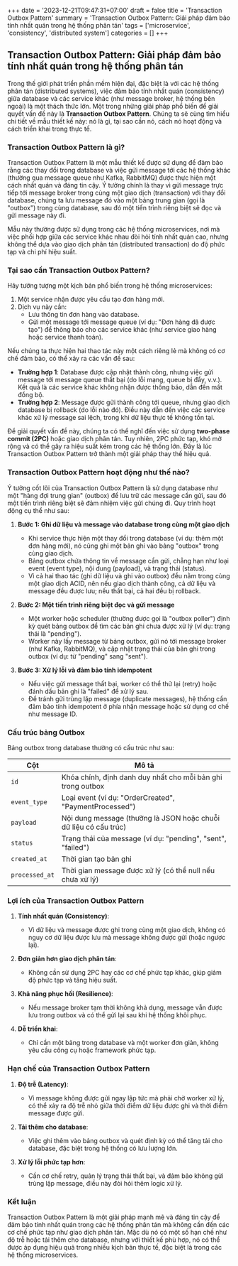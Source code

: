 +++
date = '2023-12-21T09:47:31+07:00'
draft = false
title = 'Transaction Outbox Pattern'
summary = 'Transaction Outbox Pattern: Giải pháp đảm bảo tính nhất quán trong hệ thống phân tán'
tags = ['microservice', 'consistency', 'distributed system']
categories = []
+++

## Transaction Outbox Pattern: Giải pháp đảm bảo tính nhất quán trong hệ thống phân tán

Trong thế giới phát triển phần mềm hiện đại, đặc biệt là với các hệ thống phân tán (distributed systems), việc đảm bảo tính nhất quán (consistency) giữa database và các service khác (như message broker, hệ thống bên ngoài) là một thách thức lớn. Một trong những giải pháp phổ biến để giải quyết vấn đề này là **Transaction Outbox Pattern**. Chúng ta sẽ cùng tìm hiểu chi tiết về mẫu thiết kế này: nó là gì, tại sao cần nó, cách nó hoạt động và cách triển khai trong thực tế.

### Transaction Outbox Pattern là gì?

Transaction Outbox Pattern là một mẫu thiết kế được sử dụng để đảm bảo rằng các thay đổi trong database và việc gửi message tới các hệ thống khác (thường qua message queue như Kafka, RabbitMQ) được thực hiện một cách nhất quán và đáng tin cậy. Ý tưởng chính là thay vì gửi message trực tiếp tới message broker trong cùng một giao dịch (transaction) với thay đổi database, chúng ta lưu message đó vào một bảng trung gian (gọi là "outbox") trong cùng database, sau đó một tiến trình riêng biệt sẽ đọc và gửi message này đi.

Mẫu này thường được sử dụng trong các hệ thống microservices, nơi mà việc phối hợp giữa các service khác nhau đòi hỏi tính nhất quán cao, nhưng không thể dựa vào giao dịch phân tán (distributed transaction) do độ phức tạp và chi phí hiệu suất.

### Tại sao cần Transaction Outbox Pattern?

Hãy tưởng tượng một kịch bản phổ biến trong hệ thống microservices:

1. Một service nhận được yêu cầu tạo đơn hàng mới.
2. Dịch vụ này cần:
   - Lưu thông tin đơn hàng vào database.
   - Gửi một message tới message queue (ví dụ: "Đơn hàng đã được tạo") để thông báo cho các service khác (như service giao hàng hoặc service thanh toán).

Nếu chúng ta thực hiện hai thao tác này một cách riêng lẻ mà không có cơ chế đảm bảo, có thể xảy ra các vấn đề sau:

- **Trường hợp 1**: Database được cập nhật thành công, nhưng việc gửi message tới message queue thất bại (do lỗi mạng, queue bị đầy, v.v.). Kết quả là các service khác không nhận được thông báo, dẫn đến mất đồng bộ.
- **Trường hợp 2**: Message được gửi thành công tới queue, nhưng giao dịch database bị rollback (do lỗi nào đó). Điều này dẫn đến việc các service khác xử lý message sai lệch, trong khi dữ liệu thực tế không tồn tại.

Để giải quyết vấn đề này, chúng ta có thể nghĩ đến việc sử dụng **two-phase commit (2PC)** hoặc giao dịch phân tán. Tuy nhiên, 2PC phức tạp, khó mở rộng và có thể gây ra hiệu suất kém trong các hệ thống lớn. Đây là lúc Transaction Outbox Pattern trở thành một giải pháp thay thế hiệu quả.

### Transaction Outbox Pattern hoạt động như thế nào?

Ý tưởng cốt lõi của Transaction Outbox Pattern là sử dụng database như một "hàng đợi trung gian" (outbox) để lưu trữ các message cần gửi, sau đó một tiến trình riêng biệt sẽ đảm nhiệm việc gửi chúng đi. Quy trình hoạt động cụ thể như sau:

1. **Bước 1: Ghi dữ liệu và message vào database trong cùng một giao dịch**
   - Khi service thực hiện một thay đổi trong database (ví dụ: thêm một đơn hàng mới), nó cũng ghi một bản ghi vào bảng "outbox" trong cùng giao dịch.
   - Bảng outbox chứa thông tin về message cần gửi, chẳng hạn như loại event (event type), nội dung (payload), và trạng thái (status).
   - Vì cả hai thao tác (ghi dữ liệu và ghi vào outbox) đều nằm trong cùng một giao dịch ACID, nên nếu giao dịch thành công, cả dữ liệu và message đều được lưu; nếu thất bại, cả hai đều bị rollback.

2. **Bước 2: Một tiến trình riêng biệt đọc và gửi message**
   - Một worker hoặc scheduler (thường được gọi là "outbox poller") định kỳ quét bảng outbox để tìm các bản ghi chưa được xử lý (ví dụ: trạng thái là "pending").
   - Worker này lấy message từ bảng outbox, gửi nó tới message broker (như Kafka, RabbitMQ), và cập nhật trạng thái của bản ghi trong outbox (ví dụ: từ "pending" sang "sent").

3. **Bước 3: Xử lý lỗi và đảm bảo tính idempotent**
   - Nếu việc gửi message thất bại, worker có thể thử lại (retry) hoặc đánh dấu bản ghi là "failed" để xử lý sau.
   - Để tránh gửi trùng lặp message (duplicate messages), hệ thống cần đảm bảo tính idempotent ở phía nhận message hoặc sử dụng cơ chế như message ID.

### Cấu trúc bảng Outbox

Bảng outbox trong database thường có cấu trúc như sau:

| Cột            | Mô tả                                                                 |
|----------------|----------------------------------------------------------------------|
| `id`           | Khóa chính, định danh duy nhất cho mỗi bản ghi trong outbox          |
| `event_type`   | Loại event (ví dụ: "OrderCreated", "PaymentProcessed")            |
| `payload`      | Nội dung message (thường là JSON hoặc chuỗi dữ liệu có cấu trúc) |
| `status`       | Trạng thái của message (ví dụ: "pending", "sent", "failed")      |
| `created_at`   | Thời gian tạo bản ghi                                               |
| `processed_at` | Thời gian message được xử lý (có thể null nếu chưa xử lý)        |

### Lợi ích của Transaction Outbox Pattern

1. **Tính nhất quán (Consistency)**:
   - Vì dữ liệu và message được ghi trong cùng một giao dịch, không có nguy cơ dữ liệu được lưu mà message không được gửi (hoặc ngược lại).

2. **Đơn giản hơn giao dịch phân tán**:
   - Không cần sử dụng 2PC hay các cơ chế phức tạp khác, giúp giảm độ phức tạp và tăng hiệu suất.

3. **Khả năng phục hồi (Resilience)**:
   - Nếu message broker tạm thời không khả dụng, message vẫn được lưu trong outbox và có thể gửi lại sau khi hệ thống khôi phục.

4. **Dễ triển khai**:
   - Chỉ cần một bảng trong database và một worker đơn giản, không yêu cầu công cụ hoặc framework phức tạp.

### Hạn chế của Transaction Outbox Pattern

1. **Độ trễ (Latency)**:
   - Vì message không được gửi ngay lập tức mà phải chờ worker xử lý, có thể xảy ra độ trễ nhỏ giữa thời điểm dữ liệu được ghi và thời điểm message được gửi.

2. **Tải thêm cho database**:
   - Việc ghi thêm vào bảng outbox và quét định kỳ có thể tăng tải cho database, đặc biệt trong hệ thống có lưu lượng lớn.

3. **Xử lý lỗi phức tạp hơn**:
   - Cần cơ chế retry, quản lý trạng thái thất bại, và đảm bảo không gửi trùng lặp message, điều này đòi hỏi thêm logic xử lý.

### Kết luận

Transaction Outbox Pattern là một giải pháp mạnh mẽ và đáng tin cậy để đảm bảo tính nhất quán trong các hệ thống phân tán mà không cần đến các cơ chế phức tạp như giao dịch phân tán. Mặc dù nó có một số hạn chế như độ trễ hoặc tải thêm cho database, nhưng với thiết kế phù hợp, nó có thể được áp dụng hiệu quả trong nhiều kịch bản thực tế, đặc biệt là trong các hệ thống microservices.